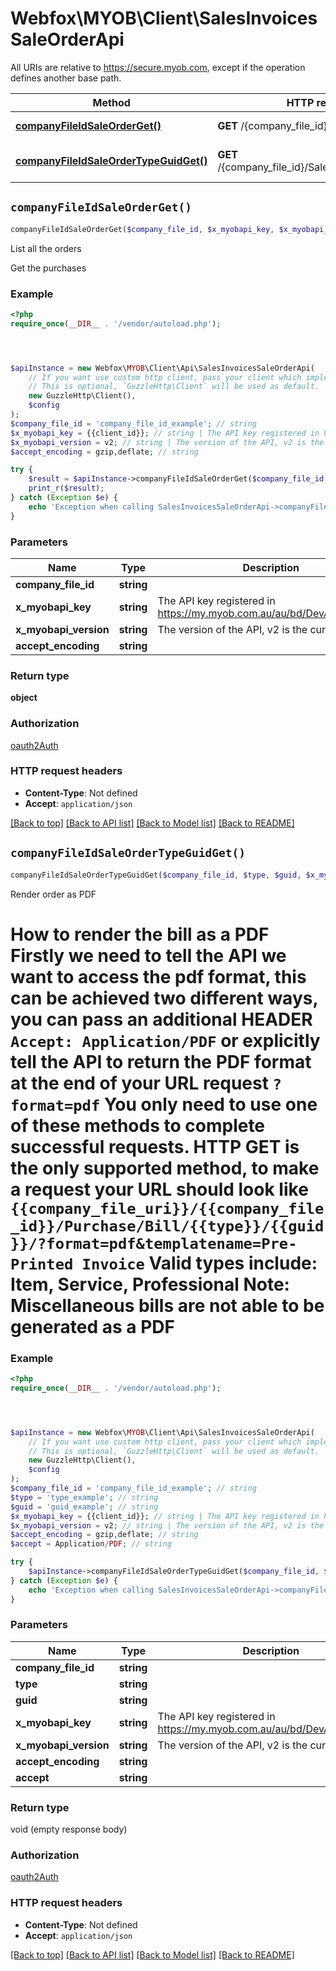 # Webfox\MYOB\Client\SalesInvoicesSaleOrderApi

All URIs are relative to https://secure.myob.com, except if the operation defines another base path.

| Method | HTTP request | Description |
| ------------- | ------------- | ------------- |
| [**companyFileIdSaleOrderGet()**](SalesInvoicesSaleOrderApi.md#companyFileIdSaleOrderGet) | **GET** /{company_file_id}/Sale/Order | List all the orders |
| [**companyFileIdSaleOrderTypeGuidGet()**](SalesInvoicesSaleOrderApi.md#companyFileIdSaleOrderTypeGuidGet) | **GET** /{company_file_id}/Sale/Order/{type}/{guid} | Render order as PDF |


## `companyFileIdSaleOrderGet()`

```php
companyFileIdSaleOrderGet($company_file_id, $x_myobapi_key, $x_myobapi_version, $accept_encoding): object
```

List all the orders

Get the purchases

### Example

```php
<?php
require_once(__DIR__ . '/vendor/autoload.php');




$apiInstance = new Webfox\MYOB\Client\Api\SalesInvoicesSaleOrderApi(
    // If you want use custom http client, pass your client which implements `GuzzleHttp\ClientInterface`.
    // This is optional, `GuzzleHttp\Client` will be used as default.
    new GuzzleHttp\Client(),
    $config
);
$company_file_id = 'company_file_id_example'; // string
$x_myobapi_key = {{client_id}}; // string | The API key registered in https://my.myob.com.au/au/bd/DevAppList.aspx
$x_myobapi_version = v2; // string | The version of the API, v2 is the current version
$accept_encoding = gzip,deflate; // string

try {
    $result = $apiInstance->companyFileIdSaleOrderGet($company_file_id, $x_myobapi_key, $x_myobapi_version, $accept_encoding);
    print_r($result);
} catch (Exception $e) {
    echo 'Exception when calling SalesInvoicesSaleOrderApi->companyFileIdSaleOrderGet: ', $e->getMessage(), PHP_EOL;
}
```

### Parameters

| Name | Type | Description  | Notes |
| ------------- | ------------- | ------------- | ------------- |
| **company_file_id** | **string**|  | |
| **x_myobapi_key** | **string**| The API key registered in https://my.myob.com.au/au/bd/DevAppList.aspx | [optional] |
| **x_myobapi_version** | **string**| The version of the API, v2 is the current version | [optional] |
| **accept_encoding** | **string**|  | [optional] |

### Return type

**object**

### Authorization

[oauth2Auth](../../README.md#oauth2Auth)

### HTTP request headers

- **Content-Type**: Not defined
- **Accept**: `application/json`

[[Back to top]](#) [[Back to API list]](../../README.md#endpoints)
[[Back to Model list]](../../README.md#models)
[[Back to README]](../../README.md)

## `companyFileIdSaleOrderTypeGuidGet()`

```php
companyFileIdSaleOrderTypeGuidGet($company_file_id, $type, $guid, $x_myobapi_key, $x_myobapi_version, $accept_encoding, $accept)
```

Render order as PDF

# How to render the bill as a PDF  Firstly we need to tell the API we want to access the pdf format, this can be achieved two different ways, you can pass an additional **HEADER** `Accept: Application/PDF` or explicitly tell the API to return the PDF format at the end of your URL request `?format=pdf` You only need to use one of these methods to complete successful requests.    HTTP GET is the only supported method, to make a request your URL should look like `{{company_file_uri}}/{{company_file_id}}/Purchase/Bill/{{type}}/{{guid}}/?format=pdf&templatename=Pre-Printed Invoice`    **Valid types include**: Item, Service, Professional   **Note**: Miscellaneous bills are not able to be generated as a PDF

### Example

```php
<?php
require_once(__DIR__ . '/vendor/autoload.php');




$apiInstance = new Webfox\MYOB\Client\Api\SalesInvoicesSaleOrderApi(
    // If you want use custom http client, pass your client which implements `GuzzleHttp\ClientInterface`.
    // This is optional, `GuzzleHttp\Client` will be used as default.
    new GuzzleHttp\Client(),
    $config
);
$company_file_id = 'company_file_id_example'; // string
$type = 'type_example'; // string
$guid = 'guid_example'; // string
$x_myobapi_key = {{client_id}}; // string | The API key registered in https://my.myob.com.au/au/bd/DevAppList.aspx
$x_myobapi_version = v2; // string | The version of the API, v2 is the current version
$accept_encoding = gzip,deflate; // string
$accept = Application/PDF; // string

try {
    $apiInstance->companyFileIdSaleOrderTypeGuidGet($company_file_id, $type, $guid, $x_myobapi_key, $x_myobapi_version, $accept_encoding, $accept);
} catch (Exception $e) {
    echo 'Exception when calling SalesInvoicesSaleOrderApi->companyFileIdSaleOrderTypeGuidGet: ', $e->getMessage(), PHP_EOL;
}
```

### Parameters

| Name | Type | Description  | Notes |
| ------------- | ------------- | ------------- | ------------- |
| **company_file_id** | **string**|  | |
| **type** | **string**|  | |
| **guid** | **string**|  | |
| **x_myobapi_key** | **string**| The API key registered in https://my.myob.com.au/au/bd/DevAppList.aspx | [optional] |
| **x_myobapi_version** | **string**| The version of the API, v2 is the current version | [optional] |
| **accept_encoding** | **string**|  | [optional] |
| **accept** | **string**|  | [optional] |

### Return type

void (empty response body)

### Authorization

[oauth2Auth](../../README.md#oauth2Auth)

### HTTP request headers

- **Content-Type**: Not defined
- **Accept**: `application/json`

[[Back to top]](#) [[Back to API list]](../../README.md#endpoints)
[[Back to Model list]](../../README.md#models)
[[Back to README]](../../README.md)
